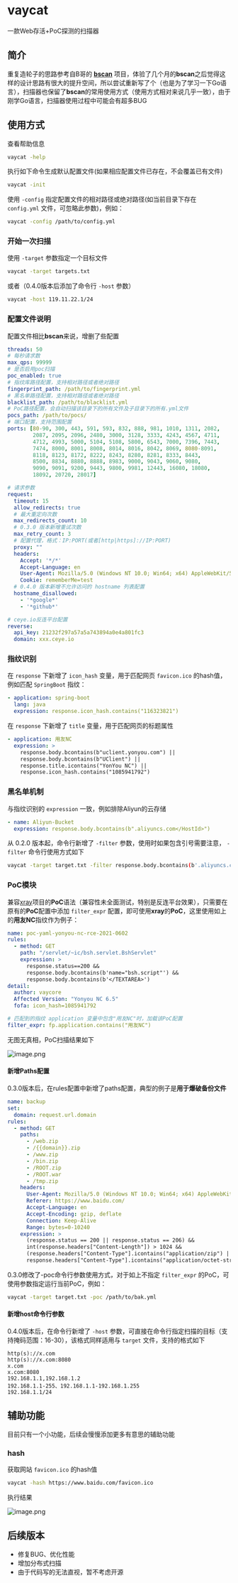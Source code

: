 # vaycat

一款Web存活+PoC探测的扫描器

## 简介

重复造轮子的思路参考自B哥的 [**bscan**](https://github.com/broken5/bscan) 项目，体验了几个月的**bscan**之后觉得这样的设计思路有很大的提升空间，所以尝试重新写了个（也是为了学习一下Go语言），扫描器也保留了**bscan**的常用使用方式（使用方式相对来说几乎一致），由于刚学Go语言，扫描器使用过程中可能会有超多BUG

## 使用方式

查看帮助信息

```bash
vaycat -help
```

执行如下命令生成默认配置文件(如果相应配置文件已存在，不会覆盖已有文件)
```bash
vaycat -init
```
使用 `-config` 指定配置文件的相对路径或绝对路径(如当前目录下存在 `config.yml` 文件，可忽略此参数)，例如：
```bash
vaycat -config /path/to/config.yml
```
### 开始一次扫描
使用 `-target` 参数指定一个目标文件
```bash
vaycat -target targets.txt
```
或者（0.4.0版本后添加了命令行 `-host` 参数）
```bash
vaycat -host 119.11.22.1/24
```
### 配置文件说明
配置文件相比**bscan**来说，增删了些配置
```yaml
threads: 50
# 每秒请求数
max_qps: 99999
# 是否启用poc扫描
poc_enabled: true
# 指纹库路径配置，支持相对路径或者绝对路径
fingerprint_path: /path/to/fingerprint.yml
# 黑名单路径配置，支持相对路径或者绝对路径
blacklist_path: /path/to/blacklist.yml
# PoC路径配置，会自动扫描该目录下的所有文件及子目录下的所有.yml文件
pocs_path: /path/to/pocs/
# 端口配置，支持范围配置
ports: [80-90, 300, 443, 591, 593, 832, 888, 981, 1010, 1311, 2082,
        2087, 2095, 2096, 2480, 3000, 3128, 3333, 4243, 4567, 4711,
        4712, 4993, 5000, 5104, 5108, 5800, 6543, 7000, 7396, 7443,
        7474, 8000, 8001, 8008, 8014, 8016, 8042, 8069, 8080-8091,
        8118, 8123, 8172, 8222, 8243, 8280, 8281, 8333, 8443,
        8500, 8834, 8880, 8888, 8983, 9000, 9043, 9060, 9080,
        9090, 9091, 9200, 9443, 9800, 9981, 12443, 16080, 18080,
        18092, 20720, 28017]

# 请求参数
request:
  timeout: 15
  allow_redirects: true
  # 最大重定向次数
  max_redirects_count: 10
  # 0.3.0 版本新增重试次数
  max_retry_count: 3
  # 配置代理，格式：IP:PORT(或者[http|https]://IP:PORT)
  proxy: ""
  headers:
    Accept: '*/*'
    Accept-Language: en
    User-Agent: Mozilla/5.0 (Windows NT 10.0; Win64; x64) AppleWebKit/537.36 (KHTML, like Gecko) Chrome/87.0.4280.66 Safari/537.36
    Cookie: rememberMe=test
  # 0.4.0 版本新增不允许访问的 hostname 列表配置
  hostname_disallowed:
    - '*google*'
    - '*github*'

# ceye.io反连平台配置
reverse:
  api_key: 21232f297a57a5a743894a0e4a801fc3
  domain: xxx.ceye.io
```
### 指纹识别
在 `response` 下新增了 `icon_hash` 变量，用于匹配网页 `favicon.ico` 的hash值，例如匹配 `SpringBoot` 指纹：
```yaml
- application: spring-boot
  lang: java
  expression: response.icon_hash.contains("116323821")
```
在 `response` 下新增了 `title` 变量，用于匹配网页的标题属性
```yaml
- application: 用友NC
  expression: >
    response.body.bcontains(b"uclient.yonyou.com") ||
    response.body.bcontains(b"UClient") ||
    response.title.icontains("YonYou NC") ||
    response.icon_hash.contains("1085941792")
```
### 黑名单机制
与指纹识别的 `expression` 一致，例如排除Aliyun的云存储
```yaml
- name: Aliyun-Bucket
  expression: response.body.bcontains(b".aliyuncs.com</HostId>")
```
从 0.2.0 版本起，命令行新增了 `-filter` 参数，使用时如果包含引号需要注意， `-filter` 命令行使用方式如下
```bash
vaycat -target target.txt -filter response.body.bcontains(b'.aliyuncs.com</HostId>')
```

### PoC模块
兼容[xray](https://github.com/chaitin/xray)项目的**PoC**语法（兼容性未全面测试，特别是反连平台效果），只需要在原有的**PoC**配置中添加 `filter_expr` 配置，即可使用**xray**的**PoC**，这里使用如上的**用友NC**指纹作为例子：
```yaml
name: poc-yaml-yonyou-nc-rce-2021-0602
rules:
  - method: GET
    path: "/servlet/~ic/bsh.servlet.BshServlet"
    expression: >
      response.status==200 &&
      response.body.bcontains(b'name="bsh.script"') &&
      response.body.bcontains(b'</TEXTAREA>')
detail:
  author: vaycore
  Affected Version: "Yonyou NC 6.5"
  fofa: icon_hash=1085941792

# 匹配到的指纹 application 变量中包含"用友NC"时，加载该PoC配置
filter_expr: fp.application.contains("用友NC")
```
无图无真相，PoC扫描结果如下

![image.png](https://cdn.nlark.com/yuque/0/2021/png/12501780/1625919672796-9d803819-9d00-4969-8dca-9dae34e47fa2.png#align=left&display=inline&height=299&margin=%5Bobject%20Object%5D&name=image.png&originHeight=398&originWidth=806&size=182515&status=done&style=stroke&width=605)

#### 新增Paths配置

0.3.0版本后，在rules配置中新增了paths配置，典型的例子是**用于爆破备份文件**

```yaml
name: backup
set:
  domain: request.url.domain
rules:
  - method: GET
    paths:
      - /web.zip
      - /{{domain}}.zip
      - /www.zip
      - /bin.zip
      - /ROOT.zip
      - /ROOT.war
      - /tmp.zip
    headers:
      User-Agent: Mozilla/5.0 (Windows NT 10.0; Win64; x64) AppleWebKit/537.36 (KHTML, like Gecko) Chrome/85.0.4183.121 Safari/537.36
      Referer: https://www.baidu.com/
      Accept-Language: en
      Accept-Encoding: gzip, deflate
      Connection: Keep-Alive
      Range: bytes=0-10240
    expression: >
      (response.status == 200 || response.status == 206) &&
      int(response.headers["Content-Length"]) > 1024 &&
      (response.headers["Content-Type"].icontains("application/zip") ||
      response.headers["Content-Type"].icontains("application/octet-stream"))

```

0.3.0修改了-poc命令行参数使用方式，对于如上不指定 `filter_expr` 的PoC，可使用参数指定运行当前PoC，例如：

```bash
vaycat -target target.txt -poc /path/to/bak.yml
```

#### 新增host命令行参数

0.4.0版本后，在命令行新增了 `-host` 参数，可直接在命令行指定扫描的目标（支持掩码范围：16-30），该格式同样适用与 `target` 文件，支持的格式如下

```
http(s)://x.com
http(s)://x.com:8080
x.com
x.com:8080
192.168.1.1,192.168.1.2
192.168.1.1-255、192.168.1.1-192.168.1.255
192.168.1.1/24
```

## 辅助功能
目前只有一个小功能，后续会慢慢添加更多有意思的辅助功能
### hash
获取网站 `favicon.ico` 的hash值
```bash
vaycat -hash https://www.baidu.com/favicon.ico
```
执行结果

![image.png](https://cdn.nlark.com/yuque/0/2021/png/12501780/1625921208012-d329365f-0464-44d7-a59a-9e6a0e936768.png#align=left&display=inline&height=161&margin=%5Bobject%20Object%5D&name=image.png&originHeight=215&originWidth=634&size=52126&status=done&style=stroke&width=476)
## 后续版本

- 修复BUG、优化性能
- 增加分布式扫描
- 由于代码写的无法直视，暂不考虑开源
